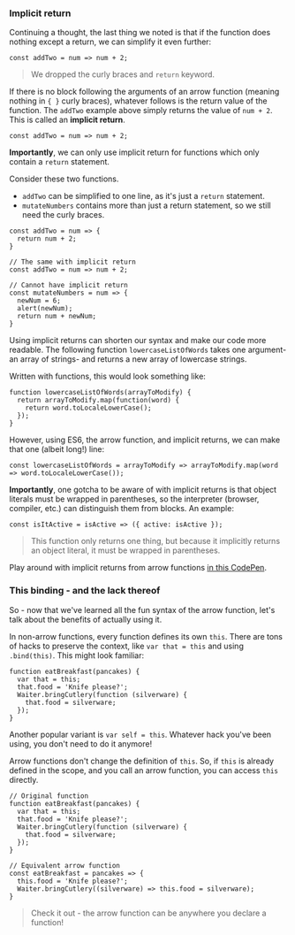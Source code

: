 ### Implicit return

Continuing a thought, the last thing we noted is that if the function does nothing except a return, we can simplify it even further:

```
const addTwo = num => num + 2;

```

> We dropped the curly braces and `return` keyword.

If there is no block following the arguments of an arrow function (meaning nothing in `{ }` curly braces), whatever follows is the return value of the function. The `addTwo` example above simply returns the value of `num + 2`. This is called an **implicit return**.

```
const addTwo = num => num + 2;

```

**Importantly**, we can only use implicit return for functions which only contain a `return` statement.

Consider these two functions.

*   `addTwo` can be simplified to one line, as it's just a `return` statement.
*   `mutateNumbers` contains more than just a return statement, so we still need the curly braces.

```
const addTwo = num => {
  return num + 2;
}

// The same with implicit return
const addTwo = num => num + 2;

// Cannot have implicit return
const mutateNumbers = num => {
  newNum = 6;
  alert(newNum);
  return num + newNum;
}

```

Using implicit returns can shorten our syntax and make our code more readable. The following function `lowercaseListOfWords` takes one argument- an array of strings- and returns a new array of lowercase strings.

Written with functions, this would look something like:

```
function lowercaseListOfWords(arrayToModify) {
  return arrayToModify.map(function(word) {
    return word.toLocaleLowerCase();
  });
}

```

However, using ES6, the arrow function, and implicit returns, we can make that one (albeit long!) line:

```
const lowercaseListOfWords = arrayToModify => arrayToModify.map(word => word.toLocaleLowerCase());

```

**Importantly**, one gotcha to be aware of with implicit returns is that object literals must be wrapped in parentheses, so the interpreter (browser, compiler, etc.) can distinguish them from blocks. An example:

```
const isItActive = isActive => ({ active: isActive });

```

> This function only returns one thing, but because it implicitly returns an object literal, it must be wrapped in parentheses.

Play around with implicit returns from arrow functions [in this CodePen](https://codepen.io/SuperTernary/pen/ZymXgK?editors=001).

### This binding - and the lack thereof

So - now that we've learned all the fun syntax of the arrow function, let's talk about the benefits of actually using it.

In non-arrow functions, every function defines its own `this`. There are tons of hacks to preserve the context, like `var that = this` and using `.bind(this)`. This might look familiar:

```
function eatBreakfast(pancakes) {
  var that = this;
  that.food = 'Knife please?';
  Waiter.bringCutlery(function (silverware) {
    that.food = silverware;
  });
}

```

Another popular variant is `var self = this`. Whatever hack you've been using, you don't need to do it anymore!

Arrow functions don't change the definition of `this`. So, if `this` is already defined in the scope, and you call an arrow function, you can access `this` directly.

```
// Original function
function eatBreakfast(pancakes) {
  var that = this;
  that.food = 'Knife please?';
  Waiter.bringCutlery(function (silverware) {
    that.food = silverware;
  });
}

// Equivalent arrow function
const eatBreakfast = pancakes => {
  this.food = 'Knife please?';
  Waiter.bringCutlery((silverware) => this.food = silverware);
}

```

> Check it out - the arrow function can be anywhere you declare a function!

</section>

</div>
